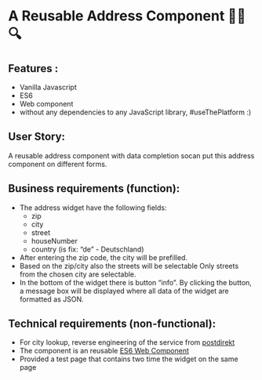 # A Reusable Address Component 🔎🌆🔍

## Features : 
+ Vanilla Javascript
+ ES6
+ Web component
+ without any dependencies to any JavaScript library, #useThePlatform :)

## User Story:
A reusable address component with data completion socan put this address component on different forms.

## Business requirements (function):
* The address widget have the following fields:
  + zip
  + city
  + street
  + houseNumber
  + country (is fix: “de” - Deutschland)
* After entering the zip code, the city will be prefilled.
* Based on the zip/city also the streets will be selectable Only streets from the chosen city are selectable.
* In the bottom of the widget there is button “info”. By clicking the button, a message box will be displayed where all data of the widget are formatted as JSON.

## Technical requirements (non-functional):
* For city lookup, reverse engineering of the service from [postdirekt](https://www.postdirekt.de/plzserver/)
* The component is an reusable [ES6 Web Component](https://developer.mozilla.org/en-US/docs/Web/Web_Components)
* Provided a test page that contains two time the widget on the same page